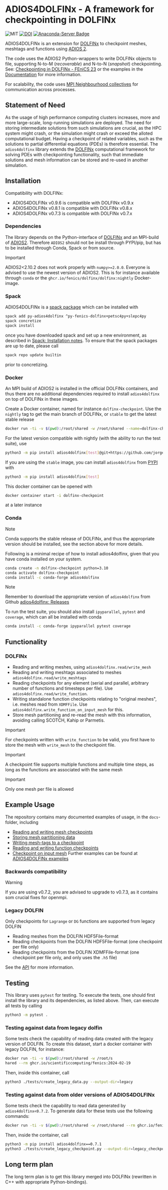 # ADIOS4DOLFINx - A framework for checkpointing in DOLFINx

![MIT](https://img.shields.io/github/license/jorgensd/adios4dolfinx)
[![DOI](https://joss.theoj.org/papers/10.21105/joss.06451/status.svg)](https://doi.org/10.21105/joss.06451)
[![Anaconda-Server Badge](https://anaconda.org/conda-forge/adios4dolfinx/badges/version.svg)](https://anaconda.org/conda-forge/adios4dolfinx)

ADIOS4DOLFINx is an extension for [DOLFINx](https://github.com/FEniCS/dolfinx/) to checkpoint meshes, meshtags and functions using [ADIOS 2](https://adios2.readthedocs.io/en/latest/).

The code uses the ADIOS2 Python-wrappers to write DOLFINx objects to file, supporting N-to-M (_recoverable_) and N-to-N (_snapshot_) checkpointing.
See: [Checkpointing in DOLFINx - FEniCS 23](https://jsdokken.com/checkpointing-presentation/#/) or the examples in the [Documentation](https://jsdokken.com/adios4dolfinx/) for more information.

For scalability, the code uses [MPI Neighbourhood collectives](https://www.mpi-forum.org/docs/mpi-3.1/mpi31-report/node200.htm) for communication across processes.

## Statement of Need

As the usage of high performance computing clusters increases, more and more large-scale, long-running simulations are deployed.
The need for storing intermediate solutions from such simulations are crucial, as the HPC system might crash, or the simulation might crash or exceed the alloted computational budget.
Having a checkpoint of related variables, such as the solutions to partial differential equations (PDEs) is therefore essential.
The `adios4dolfinx` library extends the [DOLFINx](https://github.com/FEniCS/dolfinx/) computational framework for solving PDEs with checkpointing functionality, such that immediate solutions and mesh information can be stored and re-used in another simulation.

## Installation

Compatibility with DOLFINx:

- ADIOS4DOLFINx v0.9.6 is compatible with DOLFINx v0.9.x
- ADIOS4DOLFINx v0.8.1 is compatible with DOLFINx v0.8.x
- ADIOS4DOLFINx v0.7.3 is compatible with DOLFINx v0.7.x

### Dependencies

The library depends on the Python-interface of [DOLFINx](https://github.com/) and an MPI-build of [ADIOS2](https://adios2.readthedocs.io/en/latest/setting_up/setting_up.html#as-package).
Therefore `ADIOS2` should not be install through PYPI/pip, but has to be installed through Conda, Spack or from source.

> [!IMPORTANT]  
> ADIOS2<2.10.2 does not work properly with `numpy>=2.0.0`. Everyone is advised to use the newest version of ADIOS2.
> This is for instance available through `conda` or the `ghcr.io/fenics/dolfinx/dolfinx:nightly` Docker-image.

### Spack

ADIOS4DOLFINx is a [spack package](https://packages.spack.io/package.html?name=py-adios4dolfinx)
which can be installed with

```bash
spack add py-adios4dolfinx ^py-fenics-dolfinx+petsc4py+slepc4py
spack concretize
spack install
```

once you have downloaded spack and set up a new environment, as described in [Spack: Installation notes](https://github.com/spack/spack?tab=readme-ov-file#installation).
To ensure that the spack packages are up to date, please call

```bash
spack repo update builtin
```

prior to concretizing.

### Docker

An MPI build of ADIOS2 is installed in the official DOLFINx containers, and thus there are no additional dependencies required to install `adios4dolfinx`
on top of DOLFINx in these images.

Create a Docker container, named for instance `dolfinx-checkpoint`.
Use the `nightly` tag to get the main branch of DOLFINx, or `stable` to get the latest stable release

```bash
docker run -ti -v $(pwd):/root/shared -w /root/shared --name=dolfinx-checkpoint ghcr.io/fenics/dolfinx/dolfinx:nightly
```

For the latest version compatible with nightly (with the ability to run the test suite), use

```bash
python3 -m pip install adios4dolfinx[test]@git+https://github.com/jorgensd/adios4dolfinx@main
```

If you are using the `stable` image, you can install `adios4dolfinx` from [PYPI](https://pypi.org/project/adios4dolfinx/) with

```bash
python3 -m pip install adios4dolfinx[test]
```

This docker container can be opened with

```bash
docker container start -i dolfinx-checkpoint
```

at a later instance

### Conda

> [!NOTE]  
> Conda supports the stable release of DOLFINx, and thus the appropriate version should be installed, see the section above for more details.

Following is a minimal recipe of how to install adios4dolfinx, given that you have conda installed on your system.

```bash
conda create -n dolfinx-checkpoint python=3.10
conda activate dolfinx-checkpoint
conda install -c conda-forge adios4dolfinx
```

> [!NOTE]
> Remember to download the appropriate version of `adios4dolfinx` from Github [adios4dolfinx: Releases](https://github.com/jorgensd/adios4dolfinx/releases)

To run the test suite, you should also install `ipyparallel`, `pytest` and `coverage`, which can all be installed with conda

```bash
conda install -c conda-forge ipyparallel pytest coverage
```

## Functionality

### DOLFINx

- Reading and writing meshes, using `adios4dolfinx.read/write_mesh`
- Reading and writing meshtags associated to meshes `adios4dolfinx.read/write_meshtags`
- Reading checkpoints for any element (serial and parallel, arbitrary number of functions and timesteps per file). Use `adios4dolfinx.read/write_function`.
- Writing standalone function checkpoints relating to "original meshes", i.e. meshes read from `XDMFFile`. Use `adios4dolfinx.write_function_on_input_mesh` for this.
- Store mesh partitioning and re-read the mesh with this information, avoiding calling SCOTCH, Kahip or Parmetis.

> [!IMPORTANT]  
> For checkpoints written with `write_function` to be valid, you first have to store the mesh with `write_mesh` to the checkpoint file.

> [!IMPORTANT]  
> A checkpoint file supports multiple functions and multiple time steps, as long as the functions are associated with the same mesh

> [!IMPORTANT]  
> Only one mesh per file is allowed

## Example Usage

The repository contains many documented examples of usage, in the `docs`-folder, including

- [Reading and writing mesh checkpoints](./docs/writing_mesh_checkpoint.py)
- [Storing mesh partitioning data](./docs/partitioned_mesh.py)
- [Writing mesh-tags to a checkpoint](./docs/meshtags.py)
- [Reading and writing function checkpoints](./docs/writing_functions_checkpoint.py)
- [Checkpoint on input mesh](./docs/original_checkpoint.py)
  Further examples can be found at [ADIOS4DOLFINx examples](https://jsdokken.com/adios4dolfinx/)

### Backwards compatibility

> [!WARNING]
> If you are using v0.7.2, you are advised to upgrade to v0.7.3, as it contains som crucial fixes for openmpi.

### Legacy DOLFIN

Only checkpoints for `Lagrange` or `DG` functions are supported from legacy DOLFIN

- Reading meshes from the DOLFIN HDF5File-format
- Reading checkpoints from the DOLFIN HDF5File-format (one checkpoint per file only)
- Reading checkpoints from the DOLFIN XDMFFile-format (one checkpoint per file only, and only uses the `.h5` file)

See the [API](./docs/api) for more information.

## Testing

This library uses `pytest` for testing.
To execute the tests, one should first install the library and its dependencies, as listed above.
Then, can execute all tests by calling

```bash
python3 -m pytest .
```

### Testing against data from legacy dolfin

Some tests check the capability of reading data created with the legacy version of DOLFIN.
To create this dataset, start a docker container with legacy DOLFIN, for instance:

```bash
docker run -ti -v $(pwd):/root/shared -w /root/s
hared --rm ghcr.io/scientificcomputing/fenics:2024-02-19
```

Then, inside this container, call

```bash
python3 ./tests/create_legacy_data.py --output-dir=legacy
```

### Testing against data from older versions of ADIOS4DOLFINx

Some tests check the capability to read data generated by `adios4dolfinx<0.7.2`.
To generate data for these tests use the following commands:

```bash
docker run -ti -v $(pwd):/root/shared -w /root/shared --rm ghcr.io/fenics/dolfinx/dolfinx:v0.7.3
```

Then, inside the container, call

```bash
python3 -m pip install adios4dolfinx==0.7.1
python3 ./tests/create_legacy_checkpoint.py --output-dir=legacy_checkpoint
```

## Long term plan

The long term plan is to get this library merged into DOLFINx (rewritten in C++ with appropriate Python-bindings).
